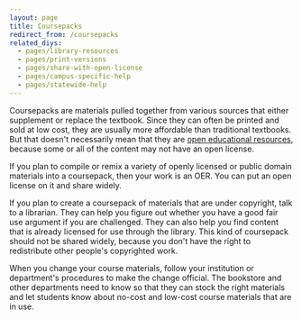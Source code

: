 ```yaml
---
layout: page
title: Coursepacks
redirect_from: /coursepacks
related_diys:
  - pages/library-resources
  - pages/print-versions
  - pages/share-with-open-license
  - pages/campus-specific-help
  - pages/statewide-help
---
```


Coursepacks are materials pulled together from various sources that either supplement or replace the textbook. Since they can often be printed
and sold at low cost, they are usually more affordable than traditional textbooks. But that doesn't necessarily mean that they are
[open educational resources](https://en.wikipedia.org/wiki/Open_educational_resources), because some or all of the content may not have an
open license.

If you plan to compile or remix a variety of openly licensed or public domain materials into a coursepack, then your work is an OER. You can
put an open license on it and share widely.

If you plan to create a coursepack of materials that are under copyright, talk to a librarian. They can help you figure out whether you have
a good fair use argument if you are challenged. They can also help you find content that is already licensed for use through the library. This
kind of coursepack should not be shared widely, because you don't have the right to redistribute other people's copyrighted work.

When you change your course materials, follow your institution or department's procedures to make the change official. The bookstore and other
departments need to know so that they can stock the right materials and let students know about no-cost and low-cost course materials that are
in use.
